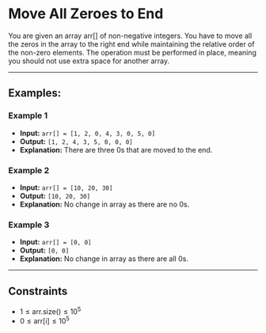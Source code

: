 # Move All Zeroes to End


You are given an array arr[] of non-negative integers. You have to move all the zeros in the array to the right end while maintaining the relative order of the non-zero elements. The operation must be performed in place, meaning you should not use extra space for another array.

---

## Examples:

### Example 1

* **Input:** `arr[] = [1, 2, 0, 4, 3, 0, 5, 0]`
* **Output:** `[1, 2, 4, 3, 5, 0, 0, 0]`
* **Explanation:** There are three 0s that are moved to the end.

### Example 2

* **Input:** `arr[] = [10, 20, 30]`
* **Output:** `[10, 20, 30]`
* **Explanation:** No change in array as there are no 0s.

### Example 3

* **Input:** `arr[] = [0, 0]`
* **Output:** `[0, 0]`
* **Explanation:** No change in array as there are all 0s.

---

## Constraints

* $1 \le \text{arr.size()} \le 10^5$
* $0 \le \text{arr[i]} \le 10^5$